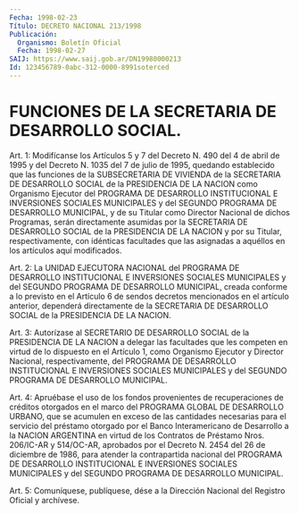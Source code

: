 ```yaml
---
Fecha: 1998-02-23
Título: DECRETO NACIONAL 213/1998
Publicación:
  Organismo: Boletín Oficial
  Fecha: 1998-02-27
SAIJ: https://www.saij.gob.ar/DN19980000213
Id: 123456789-0abc-312-0000-8991soterced
---
```

# FUNCIONES DE LA SECRETARIA DE DESARROLLO SOCIAL.

<a id="1"></a>
Art. 1: Modifícanse los Artículos 5  y 7 del Decreto N. 490 del 4 de abril de 1995 y del Decreto N. 1035 del 7 de  julio  de 1995, quedando  establecido  que  las  funciones  de  la SUBSECRETARIA DE VIVIENDA de la SECRETARIA DE DESARROLLO SOCIAL de la PRESIDENCIA DE LA  NACION  como  Organismo  Ejecutor  del  PROGRAMA DE  DESARROLLO INSTITUCIONAL  E  INVERSIONES SOCIALES MUNICIPALES  y  del  SEGUNDO PROGRAMA DE DESARROLLO  MUNICIPAL,  y  de  su Titular como Director Nacional de dichos Programas, serán directamente  asumidas  por  la SECRETARIA  DE  DESARROLLO  SOCIAL de la PRESIDENCIA DE LA NACION y por su Titular, respectivamente,  con  idénticas facultades que las asignadas  a  aquéllos  en  los  artículos  aquí    modificados.

<a id="2"></a>
Art. 2: La UNIDAD EJECUTORA NACIONAL del  PROGRAMA  DE  DESARROLLO INSTITUCIONAL  E  INVERSIONES  SOCIALES  MUNICIPALES  y del SEGUNDO PROGRAMA DE DESARROLLO MUNICIPAL, creada conforme a lo  previsto en el  Artículo  6  de  sendos  decretos  mencionados  en  el artículo anterior,  dependerá  directamente  de  la SECRETARIA DE DESARROLLO SOCIAL de la PRESIDENCIA DE LA NACION.

<a id="3"></a>
Art.  3:  Autorízase  al SECRETARIO DE DESARROLLO  SOCIAL  de  la PRESIDENCIA DE LA NACION  a delegar las facultades que les competen en virtud de lo dispuesto en el Artículo 1, como Organismo Ejecutor y Director Nacional, respectivamente,  del  PROGRAMA  DE DESARROLLO INSTITUCIONAL  E  INVERSIONES  SOCIALES  MUNICIPALES y del  SEGUNDO PROGRAMA DE DESARROLLO MUNICIPAL.

<a id="4"></a>
Art. 4: Apruébase el uso de los fondos provenientes de recuperaciones  de  créditos  otorgados en el  marco  del  PROGRAMA GLOBAL DE DESARROLLO URBANO, que  se  acumulen  en  exceso  de  las cantidades necesarias para el servicio del préstamo otorgado por el Banco  Interamericano de Desarrollo a la NACION ARGENTINA en virtud de los Contratos de Préstamo Nros. 206/IC-AR y 514/OC-AR, aprobados por el Decreto N. 2454 del 26 de diciembre de 1986, para atender la contrapartida nacional  del  PROGRAMA DE DESARROLLO INSTITUCIONAL E INVERSIONES  SOCIALES  MUNICIPALES    y  del  SEGUNDO  PROGRAMA  DE DESARROLLO MUNICIPAL.

<a id="5"></a>
Art. 5: Comuníquese, publíquese, dése a la Dirección  Nacional del Registro Oficial y archívese.